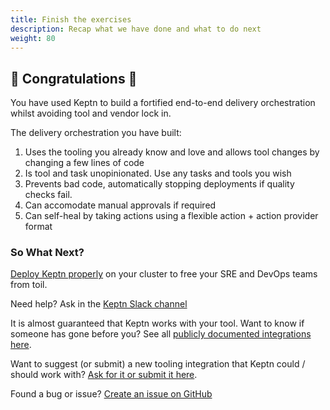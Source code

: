 ```yaml
---
title: Finish the exercises
description: Recap what we have done and what to do next
weight: 80
---
```


## 🎉 Congratulations 🎉
You have used Keptn to build a fortified end-to-end delivery orchestration whilst avoiding tool and vendor lock in.

The delivery orchestration you have built:

1. Uses the tooling you already know and love and allows tool changes by changing a few lines of code
3. Is tool and task unopinionated. Use any tasks and tools you wish
4. Prevents bad code, automatically stopping deployments if quality checks fail.
5. Can accomodate manual approvals if required
6. Can self-heal by taking actions using a flexible action + action provider format

### So What Next?

[Deploy Keptn properly](https://keptn.sh/docs/0.16.x/operate/install/) on your cluster to free your SRE and DevOps teams from toil.

Need help? Ask in the [Keptn Slack channel](https://slack.keptn.sh)

It is almost guaranteed that Keptn works with your tool. Want to know if someone has gone before you? See all [publicly documented integrations here](https://keptn.sh/docs/integrations).

Want to suggest (or submit) a new tooling integration that Keptn could / should work with? [Ask for it or submit it here](https://github.com/keptn/integrations/issues).

Found a bug or issue? [Create an issue on GitHub](https://github.com/)
